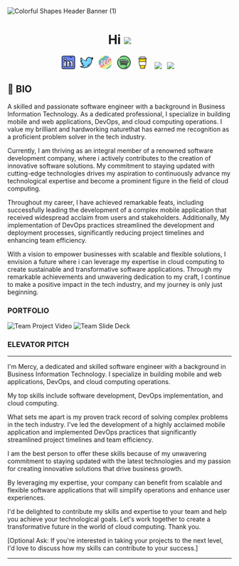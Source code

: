 ![Colorful Shapes Header Banner (1)](https://github.com/codewithira/MercyThira/assets/138221085/4f194dbc-8545-4f70-998d-963350a89f80)


<div align="center">
   <h1>Hi <img src="https://media.giphy.com/media/hvRJCLFzcasrR4ia7z/giphy.gif" width="25px"> </h1>
</div>

<p align='center'>
   <a href="https://www.linkedin.com/in/mercythira/"><img height="30" src="https://raw.githubusercontent.com/8bithemant/8bithemant/master/linkedin.png?raw=true"></a>&nbsp;&nbsp;
<a href="https://twitter.com/ThiraGithinji"><img height="30" src="https://raw.githubusercontent.com/8bithemant/8bithemant/master/twitter.png?raw=true"></a>&nbsp;&nbsp;
<a href=""><img height="30" src="https://raw.githubusercontent.com/8bithemant/8bithemant/master/devto.png?raw=true"></a>&nbsp;&nbsp; 
<a href=""><img height="30" src="https://raw.githubusercontent.com/8bithemant/8bithemant/master/spotify.png?raw=true"></a>&nbsp;&nbsp;
 <a href=""><img height="30" src="https://raw.githubusercontent.com/8bithemant/8bithemant/master/coffee.jpg?raw=true"></a>&nbsp;&nbsp;
<a href=""><img src="https://img.icons8.com/fluent/48/000000/instagram-new.png" width="3.5%"/></a>&nbsp;&nbsp;
<a href=""><img src="https://github.com/sciencepal/sciencepal/blob/master/assets/discord-round.svg" width="3.5%"/></a>&nbsp;&nbsp;
 </p>

## :book: BIO
<!-- 
-  🌐 Checkout my <a href="">profile </a> and <a href = "https://medium.com/@thiragithinji"> blog</a>.  -->

A skilled and passionate software engineer with a background in Business Information Technology. As a dedicated professional, I specialize in building mobile and web applications, DevOps, and cloud computing operations. I value my brilliant and hardworking naturethat has earned me recognition as a proficient problem solver in the tech industry.

Currently, I am thriving as an integral member of a renowned software development company, where i actively contributes to the creation of innovative software solutions. My commitment to staying updated with cutting-edge technologies drives my aspiration to continuously advance my technological expertise and become a prominent figure in the field of cloud computing.

Throughout my career, I have achieved remarkable feats, including successfully leading the development of a complex mobile application that received widespread acclaim from users and stakeholders. Additionally, My implementation of DevOps practices streamlined the development and deployment processes, significantly reducing project timelines and enhancing team efficiency.

With a vision to empower businesses with scalable and flexible solutions, I envision a future where i can leverage my expertise in cloud computing to create sustainable and transformative software applications. Through my remarkable achievements and unwavering dedication to my craft, I continue to make a positive impact in the tech industry, and my journey is only just beginning.

### PORTFOLIO

![Team Project Video](https://youtu.be/89PKPL_qyZQ)
![Team Slide Deck](https://docs.google.com/presentation/d/1Tk3_CvKYRMBecUQVV_QQTaK7CyJVCTSsItp-OAQjxvg/edit?usp=sharing)

### ELEVATOR PITCH
<hr>
I'm Mercy, a dedicated and skilled software engineer with a background in Business Information Technology. I specialize in building mobile and web applications, DevOps, and cloud computing operations.

My top skills include software development, DevOps implementation, and cloud computing. 

What sets me apart is my proven track record of solving complex problems in the tech industry. I've led the development of a highly acclaimed mobile application and implemented DevOps practices that significantly streamlined project timelines and team efficiency.

I am the best person to offer these skills because of my unwavering commitment to staying updated with the latest technologies and my passion for creating innovative solutions that drive business growth.

By leveraging my expertise, your company can benefit from scalable and flexible software applications that will simplify operations and enhance user experiences.

I'd be delighted to contribute my skills and expertise to your team and help you achieve your technological goals. Let's work together to create a transformative future in the world of cloud computing. Thank you.

[Optional Ask: If you're interested in taking your projects to the next level, I'd love to discuss how my skills can contribute to your success.]


 
<hr>
